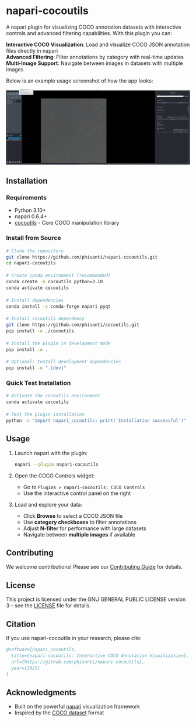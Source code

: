 # napari-cocoutils

A napari plugin for visualizing COCO annotation datasets with interactive controls and advanced filtering capabilities. With this plugin you can:

**Interactive COCO Visualization**: Load and visualize COCO JSON annotation files directly in napari  
**Advanced Filtering**: Filter annotations by category with real-time updates  
**Multi-Image Support**: Navigate between images in datasets with multiple images  

Below is an example usage screenshot of how the app looks:

![napari-cocoutils Example](./examples/example_usage.png)

## Installation

### Requirements

- Python 3.10+
- napari 0.6.4+
- [cocoutils](https://github.com/phisanti/cocoutils) - Core COCO manipulation library

### Install from Source

```bash
# Clone the repository
git clone https://github.com/phisanti/napari-cocoutils.git
cd napari-cocoutils

# Create conda environment (recommended)
conda create -n cocoutils python=3.10
conda activate cocoutils

# Install dependencies
conda install -c conda-forge napari pyqt

# Install cocoutils dependency
git clone https://github.com/phisanti/cocoutils.git
pip install -e ./cocoutils

# Install the plugin in development mode
pip install -e .

# Optional: Install development dependencies
pip install -e ".[dev]"
```

### Quick Test Installation

```bash
# Activate the cocoutils environment
conda activate cocoutils

# Test the plugin installation
python -c "import napari_cocoutils; print('Installation successful')"
```

## Usage

1. Launch napari with the plugin:
   ```bash
   napari --plugin napari-cocoutils
   ```

2. Open the COCO Controls widget:
   - Go to `Plugins > napari-cocoutils: COCO Controls`
   - Use the interactive control panel on the right

3. Load and explore your data:
   - Click **Browse** to select a COCO JSON file
   - Use **category checkboxes** to filter annotations
   - Adjust **N-filter** for performance with large datasets
   - Navigate between **multiple images** if available

## Contributing

We welcome contributions! Please see our [Contributing Guide](CONTRIBUTING.md) for details.

## License

This project is licensed under the GNU GENERAL PUBLIC LICENSE version 3 – see the [LICENSE](LICENSE) file for details.

## Citation

If you use napari-cocoutils in your research, please cite:

```bibtex
@software{napari_cocoutils,
  title={napari-cocoutils: Interactive COCO Annotation Visualization},
  url={https://github.com/phisanti/napari-cocoutils},
  year={2025}
}
```

## Acknowledgments

- Built on the powerful [napari](https://napari.org) visualization framework
- Inspired by the [COCO dataset](https://cocodataset.org) format
